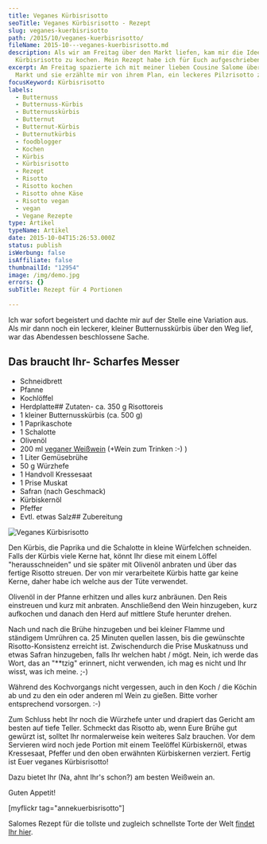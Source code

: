 ```yaml
---
title: Veganes Kürbisrisotto
seoTitle: Veganes Kürbisrisotto - Rezept
slug: veganes-kuerbisrisotto
path: /2015/10/veganes-kuerbisrisotto/
fileName: 2015-10---veganes-kuerbisrisotto.md
description: Als wir am Freitag über den Markt liefen, kam mir die Idee, ein
  Kürbisrisotto zu kochen. Mein Rezept habe ich für Euch aufgeschrieben.
excerpt: Am Freitag spazierte ich mit meiner lieben Cousine Salome über den
  Markt und sie erzählte mir von ihrem Plan, ein leckeres Pilzrisotto zu kochen.
focusKeyword: Kürbisrisotto
labels:
  - Butternuss
  - Butternuss-Kürbis
  - Butternusskürbis
  - Butternut
  - Butternut-Kürbis
  - Butternutkürbis
  - foodblogger
  - Kochen
  - Kürbis
  - Kürbisrisotto
  - Rezept
  - Risotto
  - Risotto kochen
  - Risotto ohne Käse
  - Risotto vegan
  - vegan
  - Vegane Rezepte
type: Artikel
typeName: Artikel
date: 2015-10-04T15:26:53.000Z
status: publish
isWerbung: false
isAffiliate: false
thumbnailId: "12954"
image: /img/demo.jpg
errors: {}
subTitle: Rezept für 4 Portionen
  
---
```


Ich war sofort begeistert und dachte mir auf der Stelle eine Variation aus. Als
mir dann noch ein leckerer, kleiner Butternusskürbis über den Weg lief, war das
Abendessen beschlossene Sache.

## Das braucht Ihr- Scharfes Messer

- Schneidbrett
- Pfanne
- Kochlöffel
- Herdplatte## Zutaten- ca. 350 g Risottoreis
- 1 kleiner Butternusskürbis (ca. 500 g)
- 1 Paprikaschote
- 1 Schalotte
- Olivenöl
- 200 ml
  [veganer Weißwein](/2014/12/versteckte-tierische-inhaltsstoffe-in-lebensmitteln/)
  (+Wein zum Trinken :-) )
- 1 Liter Gemüsebrühe
- 50 g Würzhefe
- 1 Handvoll Kressesaat
- 1 Prise Muskat
- Safran (nach Geschmack)
- Kürbiskernöl
- Pfeffer
- Evtl. etwas Salz## Zubereitung

![Veganes Kürbisrisotto](http://cardamonchai.com/wp-content/uploads/2015/10/21317111274_16c4c7655f_z.jpg "[ ](/wp-content/uploads/2015/10/21317111274_16c4c7655f_z.jpg)  Veganes Kürbisrisotto")

Den Kürbis, die Paprika und die Schalotte in kleine Würfelchen schneiden. Falls
der Kürbis viele Kerne hat, könnt Ihr diese mit einem Löffel "herausschneiden"
und sie später mit Olivenöl anbraten und über das fertige Risotto streuen. Der
von mir verarbeitete Kürbis hatte gar keine Kerne, daher habe ich welche aus der
Tüte verwendet.

Olivenöl in der Pfanne erhitzen und alles kurz anbräunen. Den Reis einstreuen
und kurz mit anbraten. Anschließend den Wein hinzugeben, kurz aufkochen und
danach den Herd auf mittlere Stufe herunter drehen.

Nach und nach die Brühe hinzugeben und bei kleiner Flamme und ständigem Umrühren
ca. 25 Minuten quellen lassen, bis die gewünschte Risotto-Konsistenz erreicht
ist. Zwischendurch die Prise Muskatnuss und etwas Safran hinzugeben, falls Ihr
welchen habt / mögt. Nein, ich werde das Wort, das an "\*\*tzig" erinnert, nicht
verwenden, ich mag es nicht und Ihr wisst, was ich meine. ;-)

Während des Kochvorgangs nicht vergessen, auch in den Koch / die Köchin ab und
zu den ein oder anderen ml Wein zu gießen. Bitte vorher entsprechend vorsorgen.
:-)

Zum Schluss hebt Ihr noch die Würzhefe unter und drapiert das Gericht am besten
auf tiefe Teller. Schmeckt das Risotto ab, wenn Eure Brühe gut gewürzt ist,
solltet Ihr normalerweise kein weiteres Salz brauchen. Vor dem Servieren wird
noch jede Portion mit einem Teelöffel Kürbiskernöl, etwas Kressesaat, Pfeffer
und den oben erwähnten Kürbiskernen verziert. Fertig ist Euer veganes
Kürbisrisotto!

Dazu bietet Ihr (Na, ahnt Ihr's schon?) am besten Weißwein an.

Guten Appetit!

[myflickr tag="annekuerbisrisotto"]

Salomes Rezept für die tollste und zugleich schnellste Torte der Welt
[findet Ihr hier](/2014/09/die-wunderbarste-torte-der-welt/).

&nbsp;

&nbsp;

  